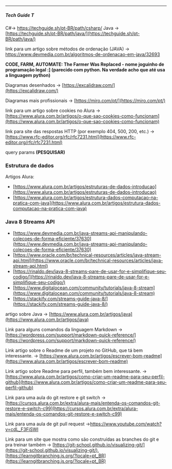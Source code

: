 ___
##### Tech Guide T

C#→ https://techguide.sh/pt-BR/path/csharp/
Java → [https://techguide.sh/pt-BR/path/java/](https://techguide.sh/pt-BR/path/java/)

link para um artigo sobre métodos de ordenação (JAVA) → https://www.devmedia.com.br/algoritmos-de-ordenacao-em-java/32693

**CODE, FARM, AUTOMATE: The Farmer Was Replaced - nome joguinho de programação legal :] (parecido com python. Na verdade acho que até usa a linguagem python)**

Diagramas desenhados → [https://excalidraw.com/](https://excalidraw.com/)

Diagramas mais profissionais → [https://miro.com/pt/](https://miro.com/pt/)

link para um artigo sobre cookies no Alura → [https://www.alura.com.br/artigos/o-que-sao-cookies-como-funcionam](https://www.alura.com.br/artigos/o-que-sao-cookies-como-funcionam)

link para site das respostas HTTP (por exemplo 404, 500, 200, etc.) → [https://www.rfc-editor.org/rfc/rfc7231.html](https://www.rfc-editor.org/rfc/rfc7231.html)

query params **(PESQUISAR)**

### Estrutura de dados

Artigos Alura:

- [https://www.alura.com.br/artigos/estruturas-de-dados-introducao](https://www.alura.com.br/artigos/estruturas-de-dados-introducao)
- [https://www.alura.com.br/artigos/estrutura-dados-computacao-na-pratica-com-java](https://www.alura.com.br/artigos/estrutura-dados-computacao-na-pratica-com-java)

### Java 8 Streams API

- [https://www.devmedia.com.br/java-streams-api-manipulando-colecoes-de-forma-eficiente/37630](https://www.devmedia.com.br/java-streams-api-manipulando-colecoes-de-forma-eficiente/37630)
- [https://www.oracle.com/br/technical-resources/articles/java-stream-api.html](https://www.oracle.com/br/technical-resources/articles/java-stream-api.html)
- [https://rinaldo.dev/java-8-streams-pare-de-usar-for-e-simplifique-seu-codigo/](https://rinaldo.dev/java-8-streams-pare-de-usar-for-e-simplifique-seu-codigo/)
- [https://www.digitalocean.com/community/tutorials/java-8-stream](https://www.digitalocean.com/community/tutorials/java-8-stream)
- [https://stackify.com/streams-guide-java-8/](https://stackify.com/streams-guide-java-8/)

artigo sobre Java → [https://www.alura.com.br/artigos/java](https://www.alura.com.br/artigos/java)

Link para alguns comandos da linguagem Markdown → [https://wordpress.com/support/markdown-quick-reference/](https://wordpress.com/support/markdown-quick-reference/)

Link artigo sobre o Readme de um projeto no GitHub, que tá bem interessante. → [https://www.alura.com.br/artigos/escrever-bom-readme](https://www.alura.com.br/artigos/escrever-bom-readme)

Link artigo sobre Readme para perfil, também bem interessante. → [https://www.alura.com.br/artigos/como-criar-um-readme-para-seu-perfil-github](https://www.alura.com.br/artigos/como-criar-um-readme-para-seu-perfil-github)

Link para uma aula do git restore e git switch → [https://cursos.alura.com.br/extra/alura-mais/entenda-os-comandos-git-restore-e-switch-c99](https://cursos.alura.com.br/extra/alura-mais/entenda-os-comandos-git-restore-e-switch-c99)

Link para uma aula de git pull request →https://www.youtube.com/watch?v=cdL_F3FiSWI

Link para um site que mostra como são construídas as branches do git e pra treinar também → [https://git-school.github.io/visualizing-git/](https://git-school.github.io/visualizing-git/), [https://learngitbranching.js.org/?locale=pt_BR](https://learngitbranching.js.org/?locale=pt_BR)
